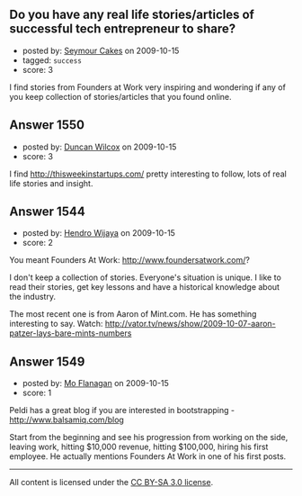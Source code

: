 ## Do you have any real life stories/articles of successful tech entrepreneur to share?

- posted by: [Seymour Cakes](https://stackexchange.com/users/-1/858-seymour-cakes) on 2009-10-15
- tagged: `success`
- score: 3

I find stories from Founders at Work very inspiring and wondering if any of you keep collection of stories/articles that you found online.


## Answer 1550

- posted by: [Duncan Wilcox](https://stackexchange.com/users/-1/869-duncan-wilcox) on 2009-10-15
- score: 3

I find http://thisweekinstartups.com/ pretty interesting to follow, lots of real life stories and insight.


## Answer 1544

- posted by: [Hendro Wijaya](https://stackexchange.com/users/-1/115-hendro-wijaya) on 2009-10-15
- score: 2

You meant Founders At Work: http://www.foundersatwork.com/?

I don't keep a collection of stories. Everyone's situation is unique. I like to read their stories, get key lessons and have a historical knowledge about the industry. 

The most recent one is from Aaron of Mint.com. He has something interesting to say. Watch: http://vator.tv/news/show/2009-10-07-aaron-patzer-lays-bare-mints-numbers


## Answer 1549

- posted by: [Mo Flanagan](https://stackexchange.com/users/-1/828-mo-flanagan) on 2009-10-15
- score: 1

Peldi has a great blog if you are interested in bootstrapping - http://www.balsamiq.com/blog

Start from the beginning and see his progression from working on the side, leaving work, hitting $10,000 revenue, hitting $100,000, hiring his first employee. He actually mentions Founders At Work in one of his first posts.



---

All content is licensed under the [CC BY-SA 3.0 license](https://creativecommons.org/licenses/by-sa/3.0/).
